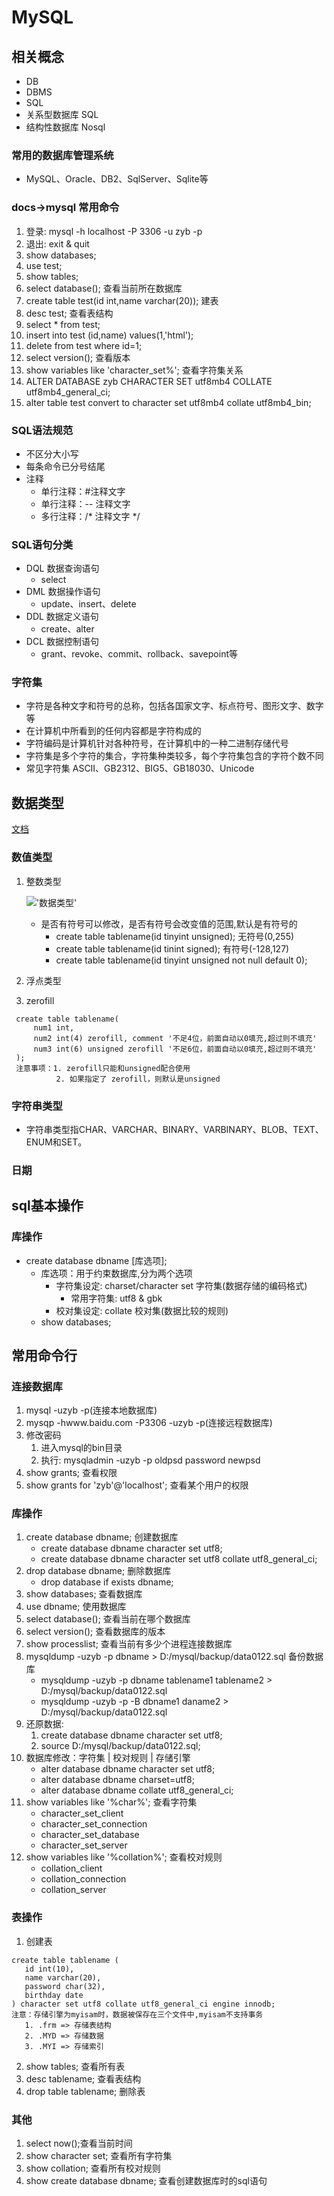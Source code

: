 # MySQL 
## 相关概念
   + DB
   + DBMS
   + SQL
   + 关系型数据库 SQL
   + 结构性数据库 Nosql
### 常用的数据库管理系统
   + MySQL、Oracle、DB2、SqlServer、Sqlite等
### docs->mysql 常用命令
   1. 登录: mysql -h localhost -P 3306 -u zyb -p 
   2. 退出: exit & quit
   3. show databases;
   4. use test;
   5. show tables;
   6. select database(); 查看当前所在数据库
   7. create table test(id int,name varchar(20)); 建表
   8. desc test; 查看表结构
   9. select * from test;
   10. insert into test (id,name) values(1,'html');
   11. delete from test where id=1;
   12. select version(); 查看版本
   13. show variables like 'character_set%'; 查看字符集关系
   14. ALTER DATABASE zyb CHARACTER SET utf8mb4 COLLATE utf8mb4_general_ci;
   15. alter table test convert to character set utf8mb4 collate utf8mb4_bin;
### SQL语法规范 
   + 不区分大小写
   + 每条命令已分号结尾
   + 注释
      + 单行注释：#注释文字
      + 单行注释：-- 注释文字
      + 多行注释：/* 注释文字 */
### SQL语句分类
   + DQL 数据查询语句
      + select
   + DML 数据操作语句
      + update、insert、delete
   + DDL 数据定义语句
      + create、alter
   + DCL 数据控制语句
      + grant、revoke、commit、rollback、savepoint等
### 字符集
   + 字符是各种文字和符号的总称，包括各国家文字、标点符号、图形文字、数字等
   + 在计算机中所看到的任何内容都是字符构成的
   + 字符编码是计算机针对各种符号，在计算机中的一种二进制存储代号
   + 字符集是多个字符的集合，字符集种类较多，每个字符集包含的字符个数不同
   + 常见字符集 ASCII、GB2312、BIG5、GB18030、Unicode
## 数据类型
   [文档](https://www.cnblogs.com/Caveolae/p/7058890.html '数据类型')  
### 数值类型 
   1. 整数类型 

      !['数据类型'](/img/mysql-int.png 'init类型')
      + 是否有符号可以修改，是否有符号会改变值的范围,默认是有符号的
         + create table tablename(id tinyint unsigned); 无符号(0,255)
         + create table tablename(id tinint signed); 有符号(-128,127)
         + create table tablename(id tinyint unsigned not null default 0);
   2. 浮点类型
   3. zerofill

     create table tablename(
         num1 int,
         num2 int(4) zerofill, comment '不足4位，前面自动以0填充,超过则不填充'
         num3 int(6) unsigned zerofill '不足6位，前面自动以0填充,超过则不填充'
     );
     注意事项：1. zerofill只能和unsigned配合使用
              2. 如果指定了 zerofill，则默认是unsigned
### 字符串类型
   + 字符串类型指CHAR、VARCHAR、BINARY、VARBINARY、BLOB、TEXT、ENUM和SET。
### 日期
### 

## sql基本操作
### 库操作
   + create database dbname [库选项];
      + 库选项：用于约束数据库,分为两个选项
         + 字符集设定: charset/character set 字符集(数据存储的编码格式)
            + 常用字符集: utf8 & gbk
         + 校对集设定: collate 校对集(数据比较的规则)
      + show databases;
## 常用命令行  
### 连接数据库
   1. mysql -uzyb -p(连接本地数据库)
   2. mysqp -hwww.baidu.com -P3306 -uzyb -p(连接远程数据库)
   3. 修改密码
      1. 进入mysql的bin目录
      2. 执行: mysqladmin -uzyb -p oldpsd password newpsd
   4. show grants; 查看权限
   5. show grants for 'zyb'@'localhost'; 查看某个用户的权限
### 库操作
   1. create database dbname; 创建数据库
      + create database dbname character set utf8;
      + create database dbname character set utf8 collate utf8_general_ci;
   2. drop database dbname; 删除数据库
      + drop database if exists dbname;
   3. show databases; 查看数据库
   4. use dbname; 使用数据库
   5. select database(); 查看当前在哪个数据库
   6. select version(); 查看数据库的版本
   7. show processlist; 查看当前有多少个进程连接数据库
   8. mysqldump -uzyb -p dbname > D:/mysql/backup/data0122.sql 备份数据库
      + mysqldump -uzyb -p dbname tablename1 tablename2 > 
        D:/mysql/backup/data0122.sql
      + mysqldump -uzyb -p -B dbname1 daname2 > 
      D:/mysql/backup/data0122.sql
   9. 还原数据:
      1. create database dbname character set utf8;
      2. source D:/mysql/backup/data0122.sql;
   10. 数据库修改：字符集 | 校对规则 | 存储引擎
       + alter database dbname character set utf8;
       + alter database dbname charset=utf8;
       + alter database dbname collate utf8_general_ci;
   11. show variables like '%char%'; 查看字符集
       + character_set_client
       + character_set_connection
       + character_set_database
       + character_set_server
   12. show variables like '%collation%'; 查看校对规则
       + collation_client
       + collation_connection
       + collation_server
### 表操作
   1. 创建表
   ```
   create table tablename (
      id int(10),
      name varchar(20),
      password char(32),
      birthday date
   ) character set utf8 collate utf8_general_ci engine innodb;
   注意：存储引擎为myisam时，数据被保存在三个文件中,myisam不支持事务
      1. .frm => 存储表结构
      2. .MYD => 存储数据
      3. .MYI => 存储索引
   ```
   2. show tables; 查看所有表
   3. desc tablename; 查看表结构
   4. drop table tablename; 删除表
### 其他
   1. select now();查看当前时间 
   2. show character set; 查看所有字符集
   3. show collation; 查看所有校对规则
   4. show create database dbname; 查看创建数据库时的sql语句

